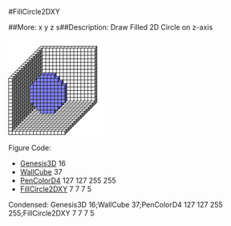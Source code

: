 #FillCircle2DXY

##More: x y z s##Description: Draw Filled 2D Circle on z-axis <x> <y> <z> <radius>

![](FillCircle2DXY.png)

Figure Code:
- [Genesis3D](Genesis3D.md) 16
- [WallCube](WallCube.md) 37
- [PenColorD4](PenColorD4.md) 127 127 255 255
- [FillCircle2DXY](FillCircle2DXY.md) 7 7 7 5

Condensed: Genesis3D 16;WallCube 37;PenColorD4 127 127 255 255;FillCircle2DXY 7 7 7 5

